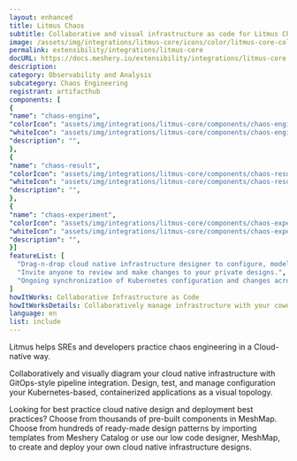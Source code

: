 ```yaml
---
layout: enhanced
title: Litmus Chaos
subtitle: Collaborative and visual infrastructure as code for Litmus Chaos
image: /assets/img/integrations/litmus-core/icons/color/litmus-core-color.svg
permalink: extensibility/integrations/litmus-core
docURL: https://docs.meshery.io/extensibility/integrations/litmus-core
description: 
category: Observability and Analysis
subcategory: Chaos Engineering
registrant: artifacthub
components: [
{
"name": "chaos-engine",
"colorIcon": "assets/img/integrations/litmus-core/components/chaos-engine/icons/color/chaos-engine-color.svg",
"whiteIcon": "assets/img/integrations/litmus-core/components/chaos-engine/icons/white/chaos-engine-white.svg",
"description": "",
},
{
"name": "chaos-result",
"colorIcon": "assets/img/integrations/litmus-core/components/chaos-result/icons/color/chaos-result-color.svg",
"whiteIcon": "assets/img/integrations/litmus-core/components/chaos-result/icons/white/chaos-result-white.svg",
"description": "",
},
{
"name": "chaos-experiment",
"colorIcon": "assets/img/integrations/litmus-core/components/chaos-experiment/icons/color/chaos-experiment-color.svg",
"whiteIcon": "assets/img/integrations/litmus-core/components/chaos-experiment/icons/white/chaos-experiment-white.svg",
"description": "",
}]
featureList: [
  "Drag-n-drop cloud native infrastructure designer to configure, model, and deploy your workloads.",
  "Invite anyone to review and make changes to your private designs.",
  "Ongoing synchronization of Kubernetes configuration and changes across any number of clusters."
]
howItWorks: Collaborative Infrastructure as Code
howItWorksDetails: Collaboratively manage infrastructure with your coworkers synchronously sharing the same designs.
language: en
list: include
---
```

<p>
Litmus helps  SREs and developers practice chaos engineering in a Cloud-native way.
</p>
<p>
    Collaboratively and visually diagram your cloud native infrastructure with GitOps-style pipeline integration. Design, test, and manage configuration your Kubernetes-based, containerized applications as a visual topology.
</p>
<p>
    Looking for best practice cloud native design and deployment best practices? Choose from thousands of pre-built components in MeshMap. Choose from hundreds of ready-made design patterns by importing templates from Meshery Catalog or use our low code designer, MeshMap, to create and deploy your own cloud native infrastructure designs.
</p>
